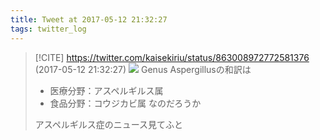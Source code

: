 ```yaml
---
title: Tweet at 2017-05-12 21:32:27
tags: twitter_log
---
```


> [!CITE] https://twitter.com/kaisekiriu/status/863008972772581376 (2017-05-12 21:32:27)
> ![](https://twitter.com/kaisekiriu/status/863008972772581376)
> Genus Aspergillusの和訳は
> + 医療分野：アスペルギルス属
> + 食品分野：コウジカビ属
> なのだろうか
> 
> アスペルギルス症のニュース見てふと

